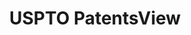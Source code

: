 ---
bigquery: https://console.cloud.google.com/bigquery?p=patents-public-data&d=patentsview&page=dataset
citation: Attribution should be given to PatentsView for use, distribution, or derivative
  works.
code: https://github.com/CSSIP-AIR/PatentsView-Code-Snippets/
contributors: USPTO
cost: None
description: 'PatentsView includes US patent data including raw data (summaries, applications,
  pregrant applications), disambugations of inventors and assignees, and inventor
  gender estimates.  Also foreign priority data, # of figures and sheets, and government
  interest statements.'
documentation: https://patentsview.org/query/builder-faqs
last_edit: Mon, 04 Apr 2022 19:02:57 GMT
location: https://patentsview.org/
maintained_by: USPTO
record_creation_timestamp: 12/2/2020 17:20:46
schema_fields: '[''county_fips'', ''kind'', ''application_id'', ''uuid'', ''role'',
  ''city'', ''level_two'', ''disamb_inventor_id_20171003'', ''rawlocation_id'', ''symbol_position'',
  ''abstract'', ''organization'', ''status'', ''term_grant'', ''level_one'', ''country_transformed'',
  ''subgroup'', ''patent_id'', ''disamb_inventor_id_20191008'', ''subclass'', ''latlong'',
  ''num'', ''publication_number'', ''filename'', ''id'', ''doctype'', ''group'', ''fname'',
  ''rule_47'', ''section'', ''disamb_inventor_id_20170808'', ''organization_id'',
  ''classification_level'', ''text'', ''ipc_version_indicator'', ''subcategory_id'',
  ''disamb_assignee_id_20200331'', ''lname'', ''category_id'', ''gi_statement'', ''reldocno'',
  ''mainclass_id'', ''lapse_of_patent'', ''length'', ''number'', ''section_id'', ''title'',
  ''disamb_assignee_id_20200630'', ''term_extension'', ''attribution_status'', ''disamb_assignee_id_20191008'',
  ''disamb_assignee_id_20200929'', ''dependent'', ''disamb_inventor_id_20171226'',
  ''main_group'', ''level_three'', ''subgroup_id'', ''disamb_inventor_id_20200929'',
  ''country'', ''assignee_id'', ''disamb_assignee_id_20191231'', ''subclass_id'',
  ''classification_status'', ''group_id'', ''longitude'', ''applicant_type'', ''latitude'',
  ''name_last'', ''_371_date'', ''state_fips'', ''f102_date'', ''citation_id'', ''deceased'',
  ''inventor_id'', ''disclaimer_date'', ''num_claims'', ''num_figures'', ''classification_value'',
  ''action_date'', ''f371_date'', ''disamb_assignee_id_20190820'', ''disamb_inventor_id_20180528'',
  ''withdrawn'', ''male'', ''exemplary'', ''disamb_assignee_id_20190312'', ''disamb_inventor_id_20200630'',
  ''state'', ''disamb_inventor_id_20200331'', ''doc_type'', ''location_id'', ''sequence'',
  ''male_flag'', ''disamb_inventor_id_20201229'', ''name_first'', ''series_code'',
  ''relkind'', ''variety'', ''field_title'', ''disamb_inventor_id_20190820'', ''rawassignee_id'',
  ''disamb_inventor_id_20170307'', ''contract_award_number'', ''rawinventor_id'',
  ''name'', ''classification_data_source'', ''latin_name'', ''rel_id'', ''term_disclaimer'',
  ''county'', ''field_id'', ''sector_title'', ''disamb_inventor_id_20190312'', ''disamb_inventor_id_20181127'',
  ''type'', ''lawyer_id'', ''date'', ''_102_date'', ''num_sheets'', ''designation'',
  ''disamb_inventor_id_20191231'', ''subsection_id'', ''category'', ''disamb_assignee_id_20181127'',
  ''ipc_class'']'
shortname: patentsview
tags:
- disambiguation
- United States
- gender
terms_of_use: Creative Commons Attribution 4.0 International License.
timeframe: 1963-1999
title: USPTO PatentsView
uuid: cf1780b1-e265-4e49-8d1d-83b9cfe0fd9a
---